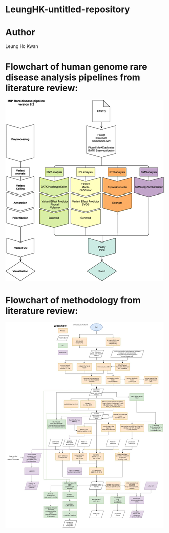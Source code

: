 # LeungHK-untitled-repository

# Author
Leung Ho Kwan

# Flowchart of human genome rare disease analysis pipelines from literature review:
![Hi alt text](https://github.com/LeungHK/LeungHK-untitled-repository/blob/main/images/human%20genome%20rare%20disease%20analysis%20pipeline%205.png?raw=true)

# Flowchart of methodology from literature review:
![Hi alt text](https://github.com/LeungHK/MVP/blob/main/mosq%20virome%20workflow.jpg)
